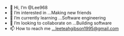 - 👋 Hi, I’m @Lee968
- 👀 I’m interested in ...Making new friends
- 🌱 I’m currently learning ...Software engineering
- 💞️ I’m looking to collaborate on ...Building software
- 📫 How to reach me ...leeteahgibson1995@gmail.com

<!---
Lee968/Lee968 is a ✨ special ✨ repository because its `README.md` (this file) appears on your GitHub profile.
You can click the Preview link to take a look at your changes.
--->
